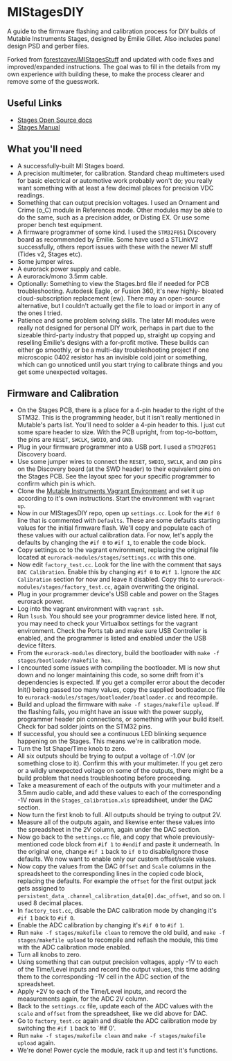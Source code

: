 MIStagesDIY
===
A guide to the firmware flashing and calibration process for DIY builds of Mutable Instruments Stages,
designed by Émilie Gillet. Also includes panel design PSD and gerber files.

Forked from [forestcaver/MIStagesStuff](https://github.com/forestcaver/MIStagesStuff) and updated with code fixes and 
improved/expanded instructions. The goal was to fill in the details from my own experience with building these, to make 
the process clearer and remove some of the guesswork.


Useful Links
---
- [Stages Open Source
  docs](https://pichenettes.github.io/mutable-instruments-documentation/modules/stages/open_source/#)
- [Stages Manual](https://pichenettes.github.io/mutable-instruments-documentation/modules/stages/)


What you'll need
---
- A successfully-built MI Stages board.
- A precision multimeter, for calibration. Standard cheap multimeters used for basic electrical or automotive work probably 
  won't do; you really want something with at least a few decimal places for precision VDC readings.
- Something that can output precision voltages. I used an Ornament and Crime (o_C) module in References mode. Other modules
  may be able to do the same, such as a precision adder, or Disting EX. Or use some proper bench test equipment.
- A firmware programmer of some kind. I used the `STM32F051` Discovery board as recommended by Émilie. Some have used 
  a STLinkV2 successfully, others report issues with these with the newer MI stuff (Tides v2, Stages etc).
- Some jumper wires.
- A eurorack power supply and cable.
- A eurorack/mono 3.5mm cable.
- Optionally: Something to view the Stages.brd file if needed for PCB troubleshooting. Autodesk Eagle, or Fusion 360, it's new highly-
  bloated cloud-subscription replacement (ew). There may an open-source alternative, but I couldn't actually get the file to
  load or import in any of the ones I tried.
- Patience and some problem solving skills. The later MI modules were really not designed for personal DIY work, 
  perhaps in part due to the sizeable third-party industry that popped up, straight up copying and reselling
  Émilie's designs with a for-profit motive. These builds can either go smoothly, or be a multi-day troubleshooting project if 
  one microscopic 0402 resistor has an invisible cold joint or something, which can go unnoticed until you start trying
  to calibrate things and you get some unexpected voltages.


Firmware and Calibration
---
- On the Stages PCB, there is a place for a 4-pin header to the right of the STM32. This is the programming header, but 
  it isn't really mentioned in Mutable's parts list. You'll need to solder a 4-pin header to this. I just cut some
  spare header to size. With the PCB upright, from top-to-bottom, the pins are `RESET`, `SWCLK`, `SWDIO`, and `GND`.
- Plug in your firmware programmer into a USB port. I used a `STM32F051` Discovery board.
- Use some jumper wires to connect the `RESET`, `SWDIO`, `SWCLK`, and `GND` pins on the Discovery board (at the
  SWD header) to their equivalent pins on the Stages PCB. See the layout spec for your specific programmer to confirm which 
  pin is which. 
- Clone the [Mutable Instruments Vagrant Environment](https://github.com/pichenettes/mutable-dev-environment) and set
  it up according to it's own instructions. Start the environment with `vagrant up`.
- Now in our MIStagesDIY repo, open up `settings.cc`. Look for the `#if 0` line that is commented with `Defaults`. 
  These are some defaults starting values for the initial firmware flash. We'll copy and populate each of these values
  with our actual calibration data. For now, let's apply the defaults by changing the `#if 0` to `#if 1`, to enable the 
  code block.
- Copy settings.cc to the vagrant environment, replacing the original file located at `eurorack-modules/stages/settings.cc` 
  with this one.
- Now edit `factory_test.cc`. Look for the line with the comment that says `DAC Calibration`. Enable this by changing
  `#if 0` to `#if 1`. Ignore the `ADC Calibration` section for now and leave it disabled. Copy this to 
  `eurorack-modules/stages/factory_test.cc`, again overwriting the original.
- Plug in your programmer device's USB cable and power on the Stages eurorack power.
- Log into the vagrant environment with `vagrant ssh`.
- Run `lsusb`. You should see your programmer device listed here. If not, you may need to check your Virtualbox
  settings for the vagrant environment. Check the Ports tab and make sure USB Controller is enabled, and the programmer
  is listed and enabled under the USB device filters.
- From the `eurorack-modules` directory, build the bootloader with `make -f stages/bootloader/makefile hex`.
- I encounted some issues with compiling the bootloader. MI is now shut down and no longer maintaining this code, so
  some drift from it's dependencies is expected. If you get a compiler error about the decoder Init() being passed too
  many values, copy the supplied bootloader.cc file to `eurorack-modules/stages/bootloader/boatloader.cc` and recompile.
- Build and upload the firmware with `make -f stages/makefile upload`. If the flashing fails, you might have an issue
  with the power supply, programmer header pin connections, or something with your build itself. Check for bad solder 
  joints on the STM32 pins.
- If successful, you should see a continuous LED blinking sequence happening on the Stages. This means we're in 
  calibration mode.
- Turn the 1st Shape/Time knob to zero. 
- All six outputs should be trying to output a voltage of -1.0V (or something close to it). Confirm this with your multimeter.
  If you get zero or a wildly unexpected voltage on some of the outputs, there might be a build problem that needs
  troubleshooting before proceeding.
- Take a measurement of each of the outputs with your multimeter and a 3.5mm audio cable, and add these values to each of the 
  corresponding -1V rows in the `Stages_calibration.xls` spreadsheet, under the DAC section.
- Now turn the first knob to full. All outputs should be trying to output 2V.
- Measure all of the outputs again, and likewise enter these values into the spreadsheet in the 2V column, again under
  the DAC section.
- Now go back to the `settings.cc` file, and copy that whole previously-mentioned code block from `#if 1` to `#endif` and
  paste it underneath. In the original one, change `#if 1` back to `if 0` to disable/ignore those defaults. We now want to
  enable only our custom offset/scale values.
- Now copy the values from the DAC `Offset` and `Scale` columns in the spreadsheet to the corresponding lines in the copied
  code block, replacing the defaults. For example the `offset` for the first output jack gets assigned to 
  `persistent_data_.channel_calibration_data[0].dac_offset`, and so on. I used 8 decimal places.
- In `factory_test.cc`, disable the DAC calibration mode by changing it's `#if 1` back to `#if 0`.
- Enable the ADC calibration by changing it's `#if 0` to `#if 1`.
- Run `make -f stages/makefile clean` to remove the old build, and `make -f stages/makefile upload` to recompile and
  reflash the module, this time with the ADC calibration mode enabled.
- Turn all knobs to zero.
- Using something that can output precision voltages, apply -1V to each of the Time/Level inputs and record the output
  values, this time adding them to the corresponding -1V cell in the ADC section of the spreadsheet.
- Apply +2V to each of the Time/Level inputs, and record the measurements again, for the ADC 2V column.
- Back to the `settings.cc` file, update each of the ADC values with the `scale` and `offset` from the spreadsheet, like
  we did above for DAC.
- Go to `factory_test.cc` again and disable the ADC calibration mode by switching the `#if 1` back to `#if 0'.
- Run `make -f stages/makefile clean` and `make -f stages/makefile upload` again.
- We're done! Power cycle the module, rack it up and test it's functions.

